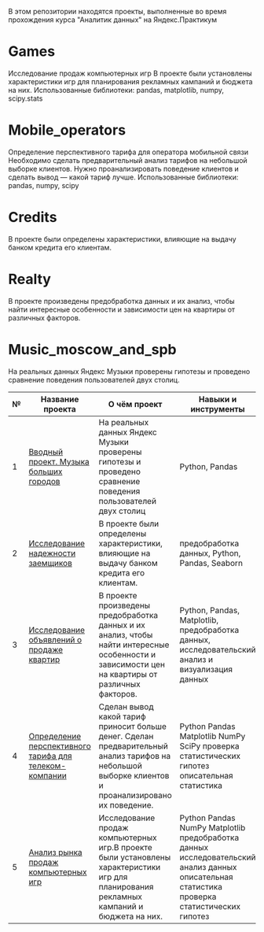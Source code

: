 В этом репозитории находятся проекты, выполненные во время прохождения курса "Аналитик данных" на Яндекс.Практикум

# Games
Исследование продаж компьютерных игр
В проекте были установлены характеристики игр для планирования рекламных кампаний и бюджета на них.
Использованные библиотеки: pandas, matplotlib, numpy, scipy.stats

# Mobile_operators
Определение перспективного тарифа для оператора мобильной связи
Необходимо сделать предварительный анализ тарифов на небольшой выборке клиентов. Нужно проанализировать поведение клиентов и сделать вывод — какой тариф лучше.
Использованные библиотеки: pandas, numpy, scipy

# Credits

В проекте были определены характеристики, влияющие на выдачу банком кредита его клиентам.

# Realty
В проекте произведены предобработка данных и их анализ, чтобы найти интересные особенности и зависимости цен на квартиры от различных факторов.

# Music_moscow_and_spb
На реальных данных Яндекс Музыки проверены гипотезы и проведено сравнение поведения пользователей двух столиц.

|№|Название проекта|О чём проект|Навыки и инструменты|
|---|---|---|---|
|1|[Вводный проект. Музыка больших городов](https://github.com/RozenkovAndrey/projects_of_yandex_practicum/tree/main/music_moscow_and_spb)|На реальных данных Яндекс Музыки проверены гипотезы и проведено сравнение поведения пользователей двух столиц|Python, Pandas|
|2|[Исследование надежности заемщиков](https://github.com/RozenkovAndrey/projects_of_yandex_practicum/blob/main/Credits/)|В проекте были определены характеристики, влияющие на выдачу банком кредита его клиентам.|предобработка данных, Python, Pandas, Seaborn|
|3|[Исследование объявлений о продаже квартир](https://github.com/RozenkovAndrey/projects_of_yandex_practicum/tree/main/Realty)|В проекте произведены предобработка данных и их анализ, чтобы найти интересные особенности и зависимости цен на квартиры от различных факторов.|Python, Pandas, Matplotlib, предобработка данных, исследовательский анализ и визуализация данных|
|4|[Определение перспективного тарифа для телеком-компании](https://github.com/RozenkovAndrey/projects_of_yandex_practicum/tree/main/mobile%20operators)|Сделан вывод какой тариф приносит больше денег. Сделан предварительный анализ тарифов на небольшой выборке клиентов и проанализировано их поведение.|Python Pandas Matplotlib NumPy SciPy проверка статистических гипотез описательная статистика|
|5|[Анализ рынка продаж компьютерных игр](https://github.com/RozenkovAndrey/projects_of_yandex_practicum/tree/main/mobile%20operators)|Исследование продаж компьютерных игр.В проекте были установлены характеристики игр для планирования рекламных кампаний и бюджета на них.|Python Pandas NumPy Matplotlib предобработка данных исследовательский анализ данных описательная статистика проверка статистических гипотез|
